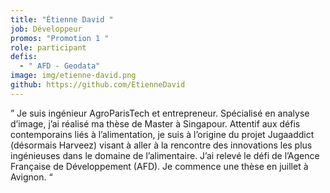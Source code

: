 ```yaml
---
title: "Étienne David "
job: Développeur
promos: "Promotion 1 "
role: participant
defis:
  - " AFD - Geodata"
image: img/etienne-david.png
github: https://github.com/EtienneDavid
---
```

” Je suis ingénieur AgroParisTech et entrepreneur. Spécialisé en analyse d’image, j’ai réalisé ma thèse de Master à Singapour. Attentif aux défis contemporains liés à l’alimentation, je suis à l’origine du projet Jugaaddict (désormais Harveez) visant à aller à la rencontre des innovations les plus ingénieuses dans le domaine de l’alimentaire. J’ai relevé le défi de l’Agence Française de Développement (AFD). Je commence une thèse en juillet à Avignon. “